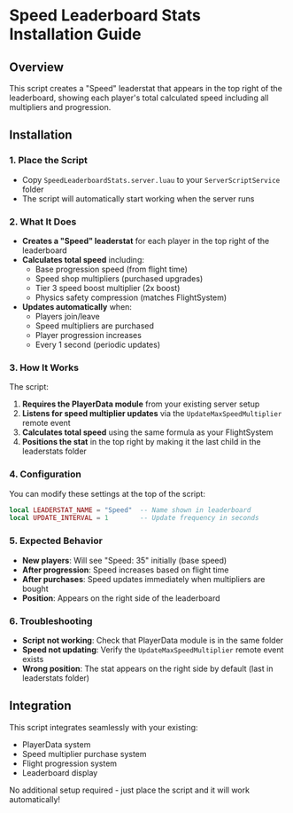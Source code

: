 # Speed Leaderboard Stats Installation Guide

## Overview
This script creates a "Speed" leaderstat that appears in the top right of the leaderboard, showing each player's total calculated speed including all multipliers and progression.

## Installation

### 1. Place the Script
- Copy `SpeedLeaderboardStats.server.luau` to your `ServerScriptService` folder
- The script will automatically start working when the server runs

### 2. What It Does
- **Creates a "Speed" leaderstat** for each player in the top right of the leaderboard
- **Calculates total speed** including:
  - Base progression speed (from flight time)
  - Speed shop multipliers (purchased upgrades)
  - Tier 3 speed boost multiplier (2x boost)
  - Physics safety compression (matches FlightSystem)
- **Updates automatically** when:
  - Players join/leave
  - Speed multipliers are purchased
  - Player progression increases
  - Every 1 second (periodic updates)

### 3. How It Works
The script:
1. **Requires the PlayerData module** from your existing server setup
2. **Listens for speed multiplier updates** via the `UpdateMaxSpeedMultiplier` remote event
3. **Calculates total speed** using the same formula as your FlightSystem
4. **Positions the stat** in the top right by making it the last child in the leaderstats folder

### 4. Configuration
You can modify these settings at the top of the script:
```lua
local LEADERSTAT_NAME = "Speed"  -- Name shown in leaderboard
local UPDATE_INTERVAL = 1        -- Update frequency in seconds
```

### 5. Expected Behavior
- **New players**: Will see "Speed: 35" initially (base speed)
- **After progression**: Speed increases based on flight time
- **After purchases**: Speed updates immediately when multipliers are bought
- **Position**: Appears on the right side of the leaderboard

### 6. Troubleshooting
- **Script not working**: Check that PlayerData module is in the same folder
- **Speed not updating**: Verify the `UpdateMaxSpeedMultiplier` remote event exists
- **Wrong position**: The stat appears on the right side by default (last in leaderstats folder)

## Integration
This script integrates seamlessly with your existing:
- PlayerData system
- Speed multiplier purchase system
- Flight progression system
- Leaderboard display

No additional setup required - just place the script and it will work automatically!
